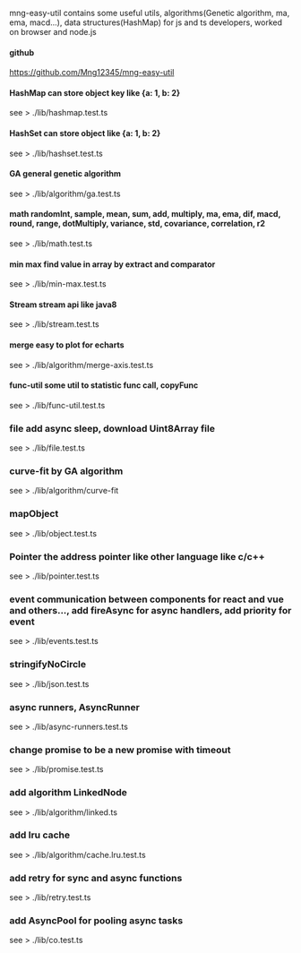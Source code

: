 mng-easy-util contains some useful utils, algorithms(Genetic algorithm, ma, ema, macd...), data structures(HashMap) for
js and ts developers, worked on browser and node.js

#### github

https://github.com/Mng12345/mng-easy-util

#### HashMap can store object key like {a: 1, b: 2}

see > ./lib/hashmap.test.ts

#### HashSet can store object like {a: 1, b: 2}

see > ./lib/hashset.test.ts

#### GA general genetic algorithm

see > ./lib/algorithm/ga.test.ts

#### math randomInt, sample, mean, sum, add, multiply, ma, ema, dif, macd, round, range, dotMultiply, variance, std, covariance, correlation, r2

see > ./lib/math.test.ts

#### min max find value in array by extract and comparator

see > ./lib/min-max.test.ts

#### Stream stream api like java8

see > ./lib/stream.test.ts

#### merge easy to plot for echarts

see > ./lib/algorithm/merge-axis.test.ts

#### func-util some util to statistic func call, copyFunc

see > ./lib/func-util.test.ts

### file add async sleep, download Uint8Array file

see > ./lib/file.test.ts

### curve-fit by GA algorithm

see > ./lib/algorithm/curve-fit

### mapObject

see > ./lib/object.test.ts

### Pointer the address pointer like other language like c/c++

see > ./lib/pointer.test.ts

### event communication between components for react and vue and others..., add fireAsync for async handlers, add priority for event

see > ./lib/events.test.ts

### stringifyNoCircle

see > ./lib/json.test.ts

### async runners, AsyncRunner

see > ./lib/async-runners.test.ts

### change promise to be a new promise with timeout

see > ./lib/promise.test.ts

### add algorithm LinkedNode

see > ./lib/algorithm/linked.ts

### add lru cache

see > ./lib/algorithm/cache.lru.test.ts

### add retry for sync and async functions
see > ./lib/retry.test.ts

### add AsyncPool for pooling async tasks 
see > ./lib/co.test.ts

